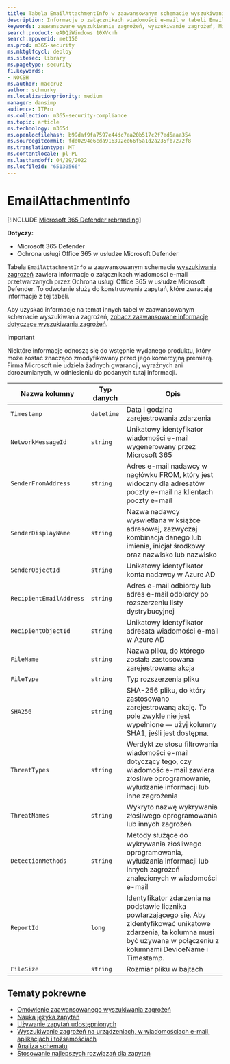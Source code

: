```yaml
---
title: Tabela EmailAttachmentInfo w zaawansowanym schemacie wyszukiwania zagrożeń
description: Informacje o załącznikach wiadomości e-mail w tabeli EmailAttachmentInfo zaawansowanego schematu wyszukiwania zagrożeń
keywords: zaawansowane wyszukiwanie zagrożeń, wyszukiwanie zagrożeń, Microsoft 365 Defender wyszukiwanie zagrożeń, wyszukiwanie zagrożeń, odwołanie do schematu, kusto, tabela, kolumna, typ danych, opis, EmailAttachmentInfo, identyfikator wiadomości sieciowej, nadawca, adresat, identyfikator załącznika, nazwa załącznika, werdykt w sprawie złośliwego oprogramowania
search.product: eADQiWindows 10XVcnh
search.appverid: met150
ms.prod: m365-security
ms.mktglfcycl: deploy
ms.sitesec: library
ms.pagetype: security
f1.keywords:
- NOCSH
ms.author: maccruz
author: schmurky
ms.localizationpriority: medium
manager: dansimp
audience: ITPro
ms.collection: m365-security-compliance
ms.topic: article
ms.technology: m365d
ms.openlocfilehash: b99daf9fa7597e44dc7ea20b517c2f7ed5aaa354
ms.sourcegitcommit: fdd0294e6cda916392ee66f5a1d2a235fb7272f8
ms.translationtype: MT
ms.contentlocale: pl-PL
ms.lasthandoff: 04/29/2022
ms.locfileid: "65130566"
---
```

# <a name="emailattachmentinfo"></a>EmailAttachmentInfo

[!INCLUDE [Microsoft 365 Defender rebranding](../includes/microsoft-defender.md)]

**Dotyczy:**

- Microsoft 365 Defender
- Ochrona usługi Office 365 w usłudze Microsoft Defender

Tabela `EmailAttachmentInfo` w zaawansowanym schemacie [wyszukiwania zagrożeń](advanced-hunting-overview.md) zawiera informacje o załącznikach wiadomości e-mail przetwarzanych przez Ochrona usługi Office 365 w usłudze Microsoft Defender. To odwołanie służy do konstruowania zapytań, które zwracają informacje z tej tabeli.

Aby uzyskać informacje na temat innych tabel w zaawansowanym schemacie wyszukiwania zagrożeń, [zobacz zaawansowane informacje dotyczące wyszukiwania zagrożeń](advanced-hunting-schema-tables.md).

> [!IMPORTANT]
> Niektóre informacje odnoszą się do wstępnie wydanego produktu, który może zostać znacząco zmodyfikowany przed jego komercyjną premierą. Firma Microsoft nie udziela żadnych gwarancji, wyraźnych ani dorozumianych, w odniesieniu do podanych tutaj informacji.

| Nazwa kolumny | Typ danych | Opis |
|-------------|-----------|-------------|
| `Timestamp` | `datetime` | Data i godzina zarejestrowania zdarzenia |
| `NetworkMessageId` | `string` | Unikatowy identyfikator wiadomości e-mail wygenerowany przez Microsoft 365 |
| `SenderFromAddress` | `string` | Adres e-mail nadawcy w nagłówku FROM, który jest widoczny dla adresatów poczty e-mail na klientach poczty e-mail |
| `SenderDisplayName` | `string` | Nazwa nadawcy wyświetlana w książce adresowej, zazwyczaj kombinacja danego lub imienia, inicjał środkowy oraz nazwisko lub nazwisko |
| `SenderObjectId` | `string` | Unikatowy identyfikator konta nadawcy w Azure AD |
| `RecipientEmailAddress` | `string` | Adres e-mail odbiorcy lub adres e-mail odbiorcy po rozszerzeniu listy dystrybucyjnej |
| `RecipientObjectId` | `string` | Unikatowy identyfikator adresata wiadomości e-mail w Azure AD |
| `FileName` | `string` | Nazwa pliku, do którego została zastosowana zarejestrowana akcja |
| `FileType` | `string` | Typ rozszerzenia pliku |
| `SHA256` | `string` | SHA-256 pliku, do który zastosowano zarejestrowaną akcję. To pole zwykle nie jest wypełnione — użyj kolumny SHA1, jeśli jest dostępna. |
| `ThreatTypes` | `string` | Werdykt ze stosu filtrowania wiadomości e-mail dotyczący tego, czy wiadomość e-mail zawiera złośliwe oprogramowanie, wyłudzanie informacji lub inne zagrożenia |
| `ThreatNames` | `string` | Wykryto nazwę wykrywania złośliwego oprogramowania lub innych zagrożeń |
| `DetectionMethods` | `string` | Metody służące do wykrywania złośliwego oprogramowania, wyłudzania informacji lub innych zagrożeń znalezionych w wiadomości e-mail |
| `ReportId` | `long` | Identyfikator zdarzenia na podstawie licznika powtarzającego się. Aby zidentyfikować unikatowe zdarzenia, ta kolumna musi być używana w połączeniu z kolumnami DeviceName i Timestamp. |
| `FileSize` | `string` | Rozmiar pliku w bajtach |

## <a name="related-topics"></a>Tematy pokrewne

- [Omówienie zaawansowanego wyszukiwania zagrożeń](advanced-hunting-overview.md)
- [Nauka języka zapytań](advanced-hunting-query-language.md)
- [Używanie zapytań udostępnionych](advanced-hunting-shared-queries.md)
- [Wyszukiwanie zagrożeń na urządzeniach, w wiadomościach e-mail, aplikacjach i tożsamościach](advanced-hunting-query-emails-devices.md)
- [Analiza schematu](advanced-hunting-schema-tables.md)
- [Stosowanie najlepszych rozwiązań dla zapytań](advanced-hunting-best-practices.md)
